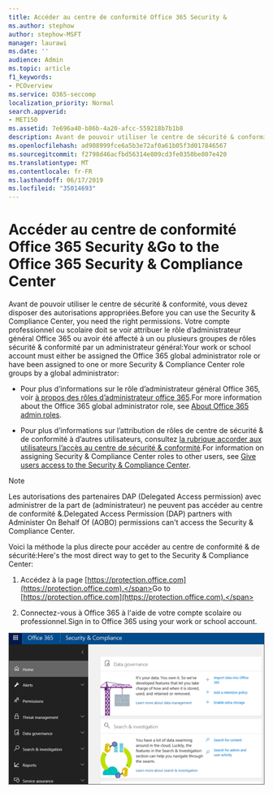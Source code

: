 ```yaml
---
title: Accéder au centre de conformité Office 365 Security &
ms.author: stephow
author: stephow-MSFT
manager: laurawi
ms.date: ''
audience: Admin
ms.topic: article
f1_keywords:
- PCOverview
ms.service: O365-seccomp
localization_priority: Normal
search.appverid:
- MET150
ms.assetid: 7e696a40-b86b-4a20-afcc-559218b7b1b8
description: Avant de pouvoir utiliser le centre de sécurité & conformité, vous devez disposer des autorisations appropriées. Votre compte professionnel ou scolaire doit se voir attribuer le rôle d’administrateur général Office 365 ou avoir été affecté à un ou plusieurs groupes de rôles Security & Compliance Center par un administrateur général.
ms.openlocfilehash: ad908999fce6a5b3e72af0a61b05f3d017846567
ms.sourcegitcommit: f2798d46acfbd56314e809cd3fe0350be807e420
ms.translationtype: MT
ms.contentlocale: fr-FR
ms.lasthandoff: 06/17/2019
ms.locfileid: "35014693"
---
```

# <a name="go-to-the-office-365-security--compliance-center"></a><span data-ttu-id="3a8fe-104">Accéder au centre de conformité Office 365 Security &</span><span class="sxs-lookup"><span data-stu-id="3a8fe-104">Go to the Office 365 Security & Compliance Center</span></span>

<span data-ttu-id="3a8fe-105">Avant de pouvoir utiliser le centre de sécurité & conformité, vous devez disposer des autorisations appropriées.</span><span class="sxs-lookup"><span data-stu-id="3a8fe-105">Before you can use the Security & Compliance Center, you need the right permissions.</span></span> <span data-ttu-id="3a8fe-106">Votre compte professionnel ou scolaire doit se voir attribuer le rôle d’administrateur général Office 365 ou avoir été affecté à un ou plusieurs groupes de rôles sécurité & conformité par un administrateur général:</span><span class="sxs-lookup"><span data-stu-id="3a8fe-106">Your work or school account must either be assigned the Office 365 global administrator role or have been assigned to one or more Security & Compliance Center role groups by a global administrator:</span></span>
  
- <span data-ttu-id="3a8fe-107">Pour plus d’informations sur le rôle d’administrateur général Office 365, voir [à propos des rôles d’administrateur office 365](https://support.office.com/article/da585eea-f576-4f55-a1e0-87090b6aaa9d).</span><span class="sxs-lookup"><span data-stu-id="3a8fe-107">For more information about the Office 365 global administrator role, see [About Office 365 admin roles](https://support.office.com/article/da585eea-f576-4f55-a1e0-87090b6aaa9d).</span></span> 

- <span data-ttu-id="3a8fe-108">Pour plus d’informations sur l’attribution de rôles de centre de sécurité & de conformité à d’autres utilisateurs, consultez [la rubrique accorder aux utilisateurs l’accès au centre de sécurité & conformité](grant-access-to-the-security-and-compliance-center.md).</span><span class="sxs-lookup"><span data-stu-id="3a8fe-108">For information on assigning Security & Compliance Center roles to other users, see [Give users access to the Security & Compliance Center](grant-access-to-the-security-and-compliance-center.md).</span></span>

> [!NOTE]
> <span data-ttu-id="3a8fe-109">Les autorisations des partenaires DAP (Delegated Access permission) avec administrer de la part de (administrateur) ne peuvent pas accéder au centre de conformité &.</span><span class="sxs-lookup"><span data-stu-id="3a8fe-109">Delegated Access Permission (DAP) partners with Administer On Behalf Of (AOBO) permissions can't access the Security & Compliance Center.</span></span>

<span data-ttu-id="3a8fe-110">Voici la méthode la plus directe pour accéder au centre de conformité & de sécurité:</span><span class="sxs-lookup"><span data-stu-id="3a8fe-110">Here's the most direct way to get to the Security & Compliance Center:</span></span>
  
1. <span data-ttu-id="3a8fe-111">Accédez à la page [https://protection.office.com](https://protection.office.com).</span><span class="sxs-lookup"><span data-stu-id="3a8fe-111">Go to [https://protection.office.com](https://protection.office.com).</span></span>

2. <span data-ttu-id="3a8fe-112">Connectez-vous à Office 365 à l'aide de votre compte scolaire ou professionnel.</span><span class="sxs-lookup"><span data-stu-id="3a8fe-112">Sign in to Office 365 using your work or school account.</span></span>

![Page d’accueil du centre de sécurité & conformité Office 365](media/f1d35324-ac44-4f59-96a7-b11767b43201.png)
